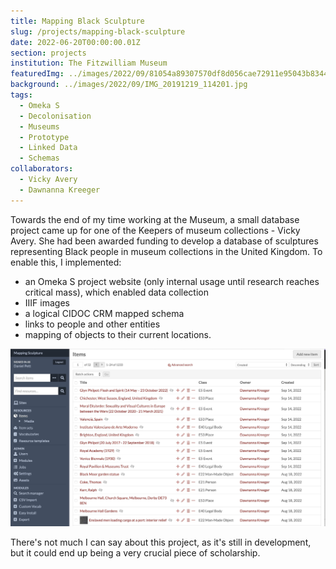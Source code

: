 ```yaml
---
title: Mapping Black Sculpture
slug: /projects/mapping-black-sculpture
date: 2022-06-20T00:00:00.01Z
section: projects
institution: The Fitzwilliam Museum
featuredImg: ../images/2022/09/81054a89307570df8d056cae72911e95043b8344.jpg
background: ../images/2022/09/IMG_20191219_114201.jpg
tags:
  - Omeka S
  - Decolonisation
  - Museums
  - Prototype
  - Linked Data
  - Schemas
collaborators:
  - Vicky Avery
  - Dawnanna Kreeger
---
```


Towards the end of my time working at the Museum, a small database project came up for one of 
the Keepers of museum collections - Vicky Avery. She had been awarded funding to develop a database of 
sculptures representing Black people in museum collections in the United Kingdom. To enable this, I 
implemented:

* an Omeka S project website (only internal usage until research reaches critical mass), which 
enabled data collection
* IIIF images
* a logical CIDOC CRM mapped schema
* links to people and other entities
* mapping of objects to their current locations.

![A screenshot from Omeka S](../images/2022/09/mappingSculpture.jpg)

There's not much I can say about this project, as it's still in development, but it could end up being a 
very crucial piece of scholarship. 